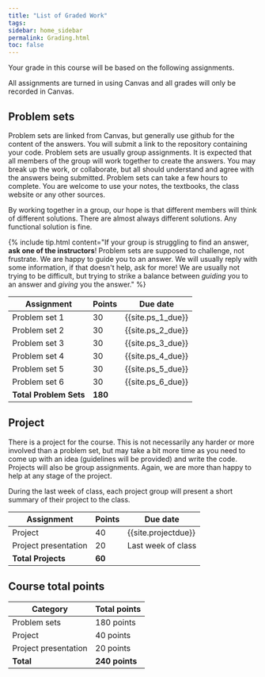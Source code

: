 ```yaml
---
title: "List of Graded Work"
tags:
sidebar: home_sidebar
permalink: Grading.html
toc: false
---
```


Your grade in this course will be based on the following assignments.

All assignments are turned in using Canvas and all grades will only be recorded in Canvas.


## Problem sets

Problem sets are linked from Canvas, but generally use github for the content of the answers. You will submit a link to the repository containing your code. Problem sets are usually group assignments. It is expected that all members of the group will work together to create the answers. You may break up the work, or collaborate, but all should understand and agree with the answers being submitted. Problem sets can take a few hours to complete. You are welcome to use your notes, the textbooks, the class website or any other sources.

By working together in a group, our hope is that different members will think of different solutions. There are almost always different solutions. Any functional solution is fine.

{% include tip.html content="If your group is struggling to find an answer, **ask one of the instructors**! Problem sets are supposed to challenge, not frustrate. We are happy to guide you to an answer. We will usually reply with some information, if that doesn't help, ask for more! We are usually not trying to be difficult, but trying to strike a balance between *guiding* you to an answer and *giving* you the answer." %}

Assignment  | Points | Due date
------------|--------|---------
Problem set 1 | 30   | {{site.ps_1_due}}
Problem set 2 | 30   | {{site.ps_2_due}}
Problem set 3 | 30   | {{site.ps_3_due}}
Problem set 4 | 30   | {{site.ps_4_due}}
Problem set 5 | 30   | {{site.ps_5_due}}
Problem set 6 | 30   | {{site.ps_6_due}}
**Total Problem Sets** | **180**

## Project

There is a project for the course. This is not necessarily any harder or more involved than a problem set, but may take a bit more time as you  need to come up with an idea (guidelines will be provided) and write the code. Projects will also be group assignments. Again, we are more than happy to help at any stage of the project.

During the last week of class, each project group will present a short summary of their project to the class.

Assignment  | Points | Due date
------------|--------|---------
Project | 40   | {{site.projectdue}}
Project presentation | 20 | Last week of class
**Total Projects** | **60**

## Course total points

Category | Total points
---------|-------------
Problem sets | 180 points
Project | 40 points
Project presentation | 20 points
**Total** | **240 points**